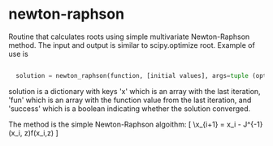 # newton-raphson
Routine that calculates roots using simple multivariate Newton-Raphson method. The input and output is similar to scipy.optimize root. Example of use is

```python

  solution = newton_raphson(function, [initial values], args=tuple (optional), jac=jacobian, tol=float (optional))

```

solution is a dictionary with keys 'x' which is an array with the last iteration, 'fun' which is an array with the function value from the last iteration, and 'success' which is a boolean indicating whether the solution converged.

The method is the simple Newton-Raphson algoithm:
\[
  \x_{i+1} = x_i - J^{-1}(x_i, z)f(x_i,z)
\]
